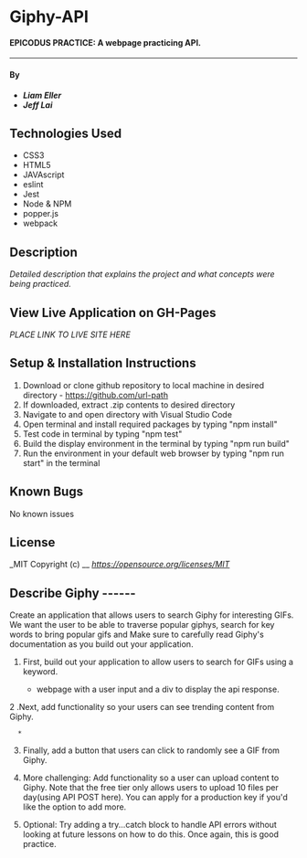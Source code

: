 # Giphy-API

#### EPICODUS PRACTICE: A webpage practicing API.
---
#### By
* _**Liam Eller**_
* _**Jeff Lai**_

## Technologies Used

- CSS3
- HTML5
- JAVAscript
- eslint
- Jest
- Node & NPM
- popper.js
- webpack

## Description

_Detailed description that explains the project and what concepts were being practiced._

## View Live Application on GH-Pages
_PLACE LINK TO LIVE SITE HERE_

## Setup & Installation Instructions

1. Download or clone github repository to local machine in desired directory - https://github.com/url-path
2. If downloaded, extract .zip contents to desired directory
3. Navigate to and open directory with Visual Studio Code
4. Open terminal and install required packages by typing "npm install"
5. Test code in terminal by typing "npm test"
6. Build the display environment in the terminal by typing "npm run build"
7. Run the environment in your default web browser by typing "npm run start" in the terminal

## Known Bugs

No known issues

## License

_MIT Copyright (c) __
_https://opensource.org/licenses/MIT_


## Describe Giphy ------
Create an application that allows users to search Giphy for interesting GIFs.
      We want the user to be able to traverse popular giphys, search for key words to bring popular gifs and 
 Make sure to carefully read Giphy's documentation as you build out your application.

1. First, build out your application to allow users to search for GIFs using a keyword.

      * webpage with a user input and a div to display the api response.

2 .Next, add functionality so your users can see trending content from Giphy.

      * 

3. Finally, add a button that users can click to randomly see a GIF from Giphy.

4. More challenging: Add functionality so a user can upload content to Giphy. Note that the free tier only allows users to upload 10 files per day(using API POST here). You can apply for a production key if you'd like the option to add more.

5. Optional: Try adding a try...catch block to handle API errors without looking at future lessons on how to do this. Once again, this is good practice. 